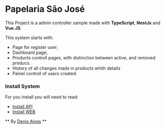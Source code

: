 
# Papelaria São José

This Project is a admin controller sample made with **TypeScript**, **NestJs** and **Vue.JS**.


This system starts with:
-   Page for register user;
-  Dashboard page;
-  Products controll pages, with distinction between active, and removed producs.
- History of all changes made in products whith details
- Painel controll of users created.

###  Install System

For you install you will need to read:

-   [Install API](https://github.com/denis2710/papelaria_sao_jose/blob/master/back/README.md)
-   [Install WEB](https://github.com/denis2710/papelaria_sao_jose/blob/master/front/README.md)




** By  [Denis Alves](https://github.com/denis2710)  **
